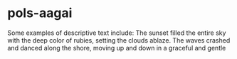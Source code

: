 # pols-aagai
Some examples of descriptive text include: The sunset filled the entire sky with the deep color of rubies, setting the clouds ablaze. The waves crashed and danced along the shore, moving up and down in a graceful and gentle 
